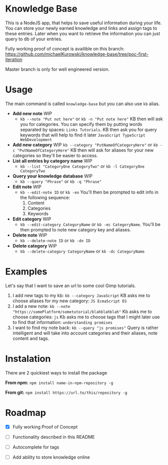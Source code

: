 # Knowledge Base
This is a NodeJS app, that helps to save useful information during your life.
You can store your newly earned knowledge and links and assign tags to these entries.
Later when you want to retrieve the information you can just query to db of your entries.

Fully working proof of concept is availible on this branch:
https://github.com/michaelKurowski/knowledge-base/tree/poc-first-iteration

Master branch is only for well engineered version.

# Usage
 The main command is called `knowledge-base` but you can also use `kb` alias.
 - **Add new note** WIP
    - `kb --note "Put not here"` or `kb -n "Put note here"`
    KB then will ask you for categories. You can specify them by putting words separated by spaces:
    `Links Tutorials`.
    KB then ask you for query keywords that will help to find it later
    `JavaScript TypeScript WebDevelopment`
 - **Add new category** WIP
    `kb --category "PutNameOfCategoryHere"` or `kb -c "PutNameOfCategoryHere"`
    KB then will ask for aliases for your new categories so they'll be easier to access.
 - **List all entries by category name** WIP
    - `kb --list "CategoryOne CategoryTwo"` or `kb -l CategoryOne CategoryTwo`
 - **Query your knowledge database** WIP
    - `kb --query "Phrase"` or `kb -q "Phrase"`
 - **Edit note** WIP
    - `kb --edit-note ID` or `kb -en` You'll then be prompted to edit info in the following sequence:
        1. Content
        2. Categories
        3. Keywords
 - **Edit category** WIP
    - `kb --edit-category CategoryName` or `kb -ec CategoryName`. You'll be then prompted to note new category key and aliases.
 - **Delete note** WIP
    - `kb --delete-note ID` or `kb -dn ID`
 - **Delete category** WIP
    - `kb --delete-category CategoryName` or `kb -dc CategoryName` 

# Examples
Let's say that I want to save an url to some cool Gimp tutorials.
1. I add new tags to my kb:
`kb --category JavaScript`
KB asks me to choose aliases for my new category:
`JS EcmaScript ES`
2. I add a new note:
`kb --note "https://somePlatform/sometutorial/blahblahblah"`
Kb asks me to choose categories:
`js`
Kb asks me to choose tags that I might later use to find that information:
`understanding promises`
3. I want to find my note back:
`kb --query "js promises"`
Query is rather intelligent and will take into account categories and their aliases, note content and tags.

# Instalation
There are 2 quickiest ways to install the package

**From npm:** `npm install name-in-npm-repository -g`

**From git:** `npm install https://url.to/this/repository -g`


# Roadmap
 - [x] Fully working Proof of Concept
 - [ ] Functionality described in this README
 - [ ] Autocomplete for tags
 - [ ] Add ability to store knowledge online

